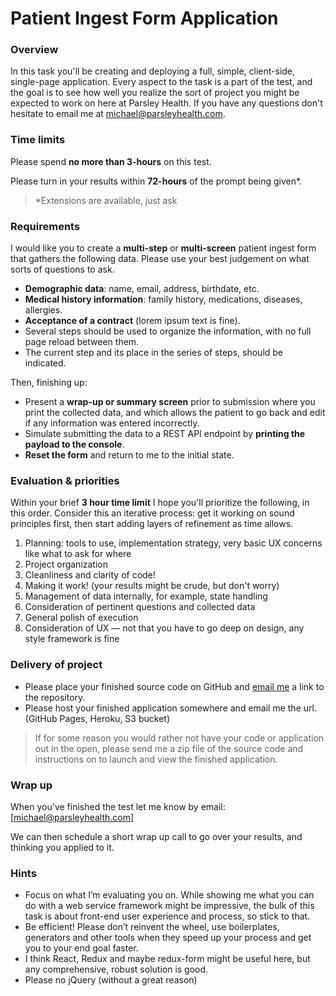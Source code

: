 Patient Ingest Form Application
===============================

### Overview

In this task you'll be creating and deploying a full, simple, client-side, single-page application. Every aspect to the task is a part of the test, and the goal is to see how well you realize the sort of project you might be expected to work on here at Parsley Health. If you have any questions don't hesitate to email me at [michael@parsleyhealth.com](michael@parsleyhealth.com).

### Time limits

Please spend **no more than 3-hours** on this test. 

Please turn in your results within **72-hours** of the prompt being given*. 

> *Extensions are available, just ask

### Requirements

I would like you to create a **multi-step** or **multi-screen** patient ingest form that gathers the following data. Please use your best judgement on what sorts of questions to ask.  

* **Demographic data**: name, email, address, birthdate, etc.
* **Medical history information**: family history, medications, diseases, allergies.
* **Acceptance of a contract** (lorem ipsum text is fine).
* Several steps should be used to organize the information, with no full page reload between them.
* The current step and its place in the series of steps, should be indicated.

Then, finishing up:  

* Present a **wrap-up or summary screen** prior to submission where you print the collected data, and which allows the patient to go back and edit if any information was entered incorrectly.
* Simulate submitting the data to a REST API endpoint by **printing the payload to the console**.
* **Reset the form** and return to me to the initial state.

### Evaluation & priorities

Within your brief **3 hour time limit** I hope you'll prioritize the following, in this order. Consider this an iterative process: get it working on sound principles first, then start adding layers of refinement as time allows.

1. Planning: tools to use, implementation strategy, very basic UX concerns like what to ask for where
2. Project organization
3. Cleanliness and clarity of code!
4. Making it work! (your results might be crude, but don't worry)
5. Management of data internally, for example, state handling
6. Consideration of pertinent questions and collected data
7. General polish of execution
8. Consideration of UX — not that you have to go deep on design, any style framework is fine


### Delivery of project

* Please place your finished source code on GitHub and [email me](michael@parsleyhealth.com) a link to the repository.
* Please host your finished application somewhere and email me the url. (GitHub Pages, Heroku, S3 bucket)

> If for some reason you would rather not have your code or application out in the open, please send me a zip file of the source code and instructions on to launch and view the finished application.

### Wrap up

When you've finished the test let me know by email: [michael@parsleyhealth.com]

We can then schedule a short wrap up call to go over your results, and thinking you applied to it.

### Hints

* Focus on what I’m evaluating you on. While showing me what you can do with a web service framework might be impressive, the bulk of this task is about front-end user experience and process, so stick to that.
* Be efficient! Please don’t reinvent the wheel, use boilerplates, generators and other tools when they speed up your process and get you to your end goal faster.
* I think React, Redux and maybe redux-form might be useful here, but any comprehensive, robust solution is good. 
* Please no jQuery (without a great reason)
